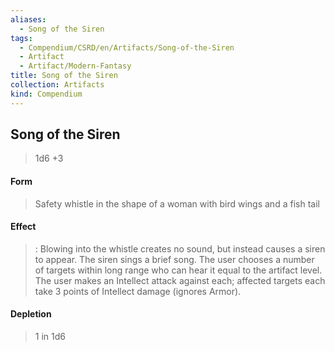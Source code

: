 ```yaml
---
aliases:
  - Song of the Siren
tags:
  - Compendium/CSRD/en/Artifacts/Song-of-the-Siren
  - Artifact
  - Artifact/Modern-Fantasy
title: Song of the Siren
collection: Artifacts
kind: Compendium
---
```

## Song of the Siren

>1d6 +3
#### Form
>Safety whistle in the shape of a woman with bird wings and a fish tail
#### Effect
>: Blowing into the whistle creates no sound, but instead causes a siren to appear. The siren sings a brief song. The user chooses a number of targets within long range who can hear it equal to the artifact level. The user makes an Intellect attack against each; affected targets each take 3 points of Intellect damage (ignores Armor). 
#### Depletion 
>1 in 1d6
